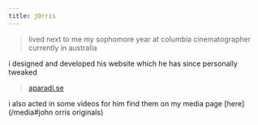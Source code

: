 ```yaml
---
title: jOrris
---
```

> lived next to me my sophomore year at columbia
> cinematographer
> currently in australia

i designed and developed his website
which he has since personally tweaked

> [aparadi.se](http://aparadi.se)

i also acted in some videos for him
find them on my media page [here](/media#john orris originals)